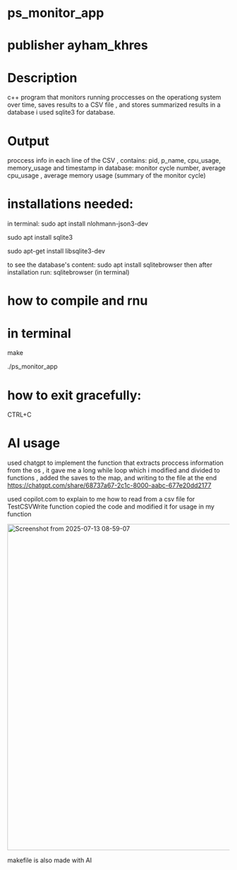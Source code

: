 # ps_monitor_app
# publisher ayham_khres

# Description
c++ program that monitors running proccesses on the operationg system over time, saves results to a CSV file , and stores summarized results in a database
i used sqlite3 for database.

# Output
proccess info in each line of the CSV , contains: pid, p_name, cpu_usage, memory_usage and timestamp
in database: monitor cycle number, average cpu_usage , average memory usage (summary of the monitor cycle)

# installations needed:
in terminal:
sudo apt install nlohmann-json3-dev

sudo apt install sqlite3

sudo apt-get install libsqlite3-dev

to see the database's content:
sudo apt install sqlitebrowser
then after installation run:
sqlitebrowser (in terminal)

# how to compile and rnu
# in terminal
make

./ps_monitor_app

# how to exit gracefully:
  CTRL+C


# AI usage

used chatgpt to implement the function that extracts proccess information from the os , it gave me a long while loop which i modified and divided to functions , added the saves to the map, and writing to the file at the end
https://chatgpt.com/share/68737a67-2c1c-8000-aabc-677e20dd2177

used copilot.com to explain to me how to read from a csv file for TestCSVWrite function copied the code and modified it for usage in my function

<img width="771" height="738" alt="Screenshot from 2025-07-13 08-59-07" src="https://github.com/user-attachments/assets/38a1f355-2a5d-4bc7-802b-b055071ea605" />

makefile is also made with AI


